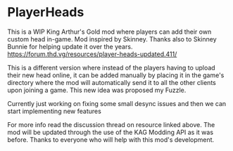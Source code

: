 # PlayerHeads
This is a WIP King Arthur's Gold mod where players can add their own custom head in-game. Mod inspired by Skinney. Thanks also to Skinney Bunnie for helping update it over the years. https://forum.thd.vg/resources/player-heads-updated.411/ 

This is a different version where instead of the players having to upload their new head online, it can be added manually by placing it in the game's directory where the mod will automatically send it to all the other clients upon joining a game. This new idea was proposed my Fuzzle.

Currently just working on fixing some small desync issues and then we can start implementing new features

For more info read the discussion thread on resource linked above. The mod will be updated through the use of the KAG Modding API as it was before. Thanks to everyone who will help with this mod's development.
